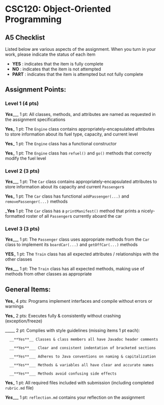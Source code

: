 
# CSC120: Object-Oriented Programming
## A5 Checklist

Listed below are various aspects of the assignment.  When you turn in your work, please indicate the status of each item

- **YES** : indicates that the item is fully complete
- **NO** : indicates that the item is not attempted
- **PART** : indicates that the item is attempted but not fully complete


## Assignment Points:

### Level 1 (4 pts)

_**Yes**____ 1 pt: All classes, methods, and attributes are named as requested in the assignment specifications

__**Yes**___ 1 pt: The `Engine` class contains appropriately-encapsulated attributes to store information about its fuel type, capacity, and current level

__**Yes**___ 1 pt: The `Engine` class has a functional constructor

__**Yes**___ 1 pt: The `Engine` class has `refuel()` and `go()` methods that correctly modify the fuel level

### Level 2 (3 pts)

_**Yes**____ 1 pt: The `Car` class contains appropriately-encapsulated attributes to store information about its capacity and current `Passenger`s

__**Yes**___ 1 pt: The `Car` class has functional `addPassenger(...)` and `removePassenger(...)` methods

___**Yes**__ 1 pt: The `Car` class has a `printManifest()` method that prints a nicely-formatted roster of all `Passenger`s currently aboard the car

### Level 3 (3 pts)

_**Yes**____ 1 pt: The `Passenger` class uses appropriate methods from the `Car` class to implement its `boardCar(...)` and `getOffCar(...)` methods

__**YES**___ 1 pt: The `Train` class has all expected attributes / relationships with the other classes

_**Yes**____ 1 pt: The `Train` class has all expected methods, making use of methods from other classes as appropriate



## General Items:

__**Yes**___ 4 pts: Programs implement interfaces and compile without errors or warnings

__**Yes**___ 2 pts: Executes fully & consistently without crashing (exception/freeze)

_____ 2 pt: Complies with style guidelines (missing items 1 pt each):

      __**Yes**__ Classes & class members all have Javadoc header comments

      __**Yes**___ Clear and consistent indentation of bracketed sections

      __**Yes**___ Adheres to Java conventions on naming & capitalization

      __**Yes**___ Methods & variables all have clear and accurate names

      __**Yes**___ Methods avoid confusing side effects

__**Yes**___ 1 pt: All required files included with submission (including completed `rubric.md` file)

_**Yes**____ 1 pt: `reflection.md` contains your reflection on the assignment
